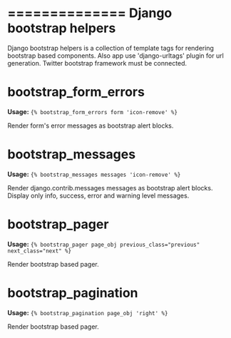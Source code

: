 ==============
Django bootstrap helpers
==============

Django bootstrap helpers is a collection of template tags for rendering bootstrap based components.
Also app use 'django-urltags' plugin for url generation.
Twitter bootstrap framework must be connected.


bootstrap_form_errors
============

**Usage:** ``{% bootstrap_form_errors form 'icon-remove' %}``

Render form's error messages as bootstrap alert blocks.


bootstrap_messages
============

**Usage:** ``{% bootstrap_messages messages 'icon-remove' %}``

Render django.contrib.messages messages as bootstrap alert blocks.
Display only info, success, error and warning level messages.


bootstrap_pager
============

**Usage:** ``{% bootstrap_pager page_obj previous_class="previous" next_class="next" %}``

Render bootstrap based pager.


bootstrap_pagination
============

**Usage:** ``{% bootstrap_pagination page_obj 'right' %}``

Render bootstrap based pager.

